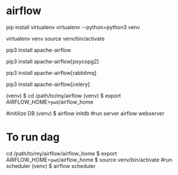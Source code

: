 # airflow
pip install virtualenv
virtualenv --python=python3 venv

virtualenv venv
source venv/bin/activate

pip3 install apache-airflow

pip3 install apache-airflow[psycopg2]

pip3 install apache-airflow[rabbitmq]

pip3 install apache-airflow[celery]

(venv) $ cd /path/to/my/airflow
(venv) $ export AIRFLOW_HOME=`pwd`/airflow_home

#initilize DB
(venv) $ airflow initdb
#run server
airflow webserver

# To run dag
cd /path/to/my/airflow/airflow_home
$ export AIRFLOW_HOME=`pwd`/airflow_home
$ source venv/bin/activate
#run scheduler
(venv) $ airflow scheduler

